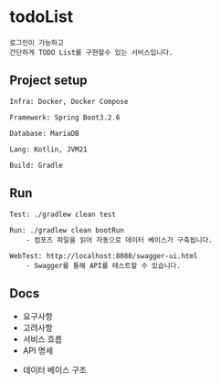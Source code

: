 # todoList
```
로그인이 가능하고
간단하게 TODO List를 구현할수 있는 서비스입니다.
```

## Project setup
```
Infra: Docker, Docker Compose 

Framework: Spring Boot3.2.6

Database: MariaDB 

Lang: Kotlin, JVM21

Build: Gradle
```

## Run
```
Test: ./gradlew clean test

Run: ./gradlew clean bootRun
    - 컴포즈 파일을 읽어 자동으로 데이터 베이스가 구축됩니다.

WebTest: http://localhost:8080/swagger-ui.html
    - Swagger를 통해 API를 테스트할 수 있습니다.
```

## Docs
[Notion]:(https://www.notion.so/TODO-List-ddd5548f67e7463bb48e8ef6124f61a4?pvs=4)
- 요구사항
- 고려사항 
- 서비스 흐름 
- API 명세 
    
[Figma]:(https://www.figma.com/board/0vi0Ext3J8wMgP9BV1QxIE/todoList?node-id=0-1&t=D9BaOcyNgvosQP7Q-1)
- 데이터 베이스 구조


